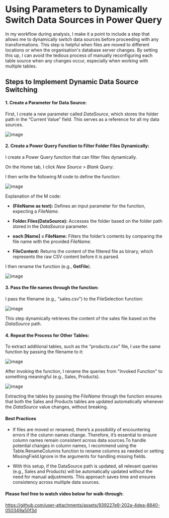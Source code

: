 # Using Parameters to Dynamically Switch Data Sources in Power Query

In my workflow during analysis, I make it a point to include a step that allows me to dynamically switch data sources before proceeding with any transformations. This step is helpful when files are moved to different locations or when the organisation's database server changes. By setting this up, I can avoid the tedious process of manually reconfiguring each table source when any changes occur, especially when working with multiple tables.

## Steps to Implement Dynamic Data Source Switching

#### 1.	Create a Parameter for Data Source:
   
First, I create a new parameter called *DataSource*, which stores the folder path in the “Current Value” field. This serves as a reference for all my data sources.

![image](https://github.com/user-attachments/assets/fc3e5429-62a8-405b-a9b1-b82aa2588c82)

#### 2.	Create a Power Query Function to Filter Folder Files Dynamically:

I create a Power Query function that can filter files dynamically.

On the Home tab, I click *New Source > Blank Query*.

I then write the following M code to define the function:

![image](https://github.com/user-attachments/assets/d1311004-c4a1-4b2f-a821-07d28c578223)

Explanation of the M code:

- **(FileName as text):** Defines an input parameter for the function, expecting a *FileName*.

- **Folder.Files(DataSource):** Accesses the folder based on the folder path stored in the *DataSource* parameter.

- **each [Name] = FileName:** Filters the folder’s contents by comparing the file name with the provided *FileName*.

- **FileContent:** Returns the content of the filtered file as binary, which represents the raw CSV content before it is parsed.

I then rename the function (e.g., **GetFile**).


![image](https://github.com/user-attachments/assets/0db5ad8b-90d0-4d90-a3b2-d19817dfde75)

#### 3.	Pass the file names through the function:

I pass the filename (e.g., "sales.csv") to the FileSelection function:

![image](https://github.com/user-attachments/assets/8659e06d-bcfb-40e8-bad3-cc6afe62152e)

This step dynamically retrieves the content of the sales file based on the *DataSource* path.

#### 4.	Repeat the Process for Other Tables:

To extract additional tables, such as the "products.csv" file, I use the same function by passing the filename to it:

![image](https://github.com/user-attachments/assets/2eea236a-4a9c-415f-9d4d-8d73f2d6e5fa)

After invoking the function, I rename the queries from "Invoked Function" to something meaningful (e.g., Sales, Products).


![image](https://github.com/user-attachments/assets/659c793b-6c75-43af-bd61-295cd4deab80)

Extracting the tables by passing the *FileName* through the function ensures that both the Sales and Products tables are updated automatically whenever the *DataSource* value changes, without breaking.

#### Best Practices

- If files are moved or renamed, there’s a possibility of encountering errors if the column names change. Therefore, it’s essential to ensure column names remain consistent across data sources.To handle potential changes in column names, I recommend using the Table.RenameColumns function to rename columns as needed or setting MissingField.Ignore in the arguments for handling missing fields.

- With this setup, if the DataSource path is updated, all relevant queries (e.g., Sales and Products) will be automatically updated without the need for manual adjustments. This approach saves time and ensures consistency across multiple data sources.

#### Please feel free to watch video below for walk-through:

https://github.com/user-attachments/assets/939227e9-202a-4dea-8840-050349a50f3d

